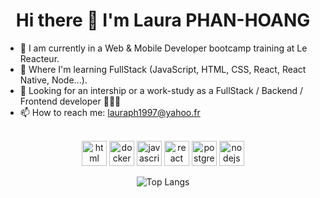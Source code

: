 <h1 align="center">Hi there 👋 I'm Laura PHAN-HOANG </h1>


- 🔭 I am currently in a Web & Mobile Developer bootcamp training at Le Reacteur.
- 🌱 Where I'm learning FullStack (JavaScript, HTML, CSS, React, React Native, Node...).
- 💬 Looking for an intership or a work-study as a FullStack / Backend / Frontend developer 👩🏻‍💻
- 📫 How to reach me: lauraph1997@yahoo.fr

<div align="center">
<br />
<a margin="10" target="_blank"><img margin="10px" height="40" src="https://cdn.iconscout.com/icon/free/png-512/html-2752158-2284975.png?f=avif&w=256" alt="html"></a>
<a margin="10"  target="_blank"><img margin="10px" height="40" src="https://upload.wikimedia.org/wikipedia/commons/thumb/6/62/CSS3_logo.svg/2048px-CSS3_logo.svg.png" alt="docker"></a>
<a margin="10" target="_blank"><img margin="10px" height="40" src="https://cdn.iconscout.com/icon/free/png-512/javascript-2752148-2284965.png?f=avif&w=256" alt="javascript"></a>
<a margin="10" target="_blank"><img margin="10px" height="40" src="https://cdn.iconscout.com/icon/free/png-512/react-3-1175109.png?f=avif&w=256" alt="react"></a>
<a margin="10" target="_blank"><img margin="10px" height="40" src="https://cdnlogo.com/logos/r/18/react-native.svg" alt="postgres"></a>
<a margin="10"  target="_blank"><img margin="10px" height="40" src="https://cdn.iconscout.com/icon/free/png-512/nodejs-2-226035.png?f=avif&w=256" alt="nodejs"></a>

<br />

![Top Langs](https://github-readme-stats.vercel.app/api/top-langs/?username=lauraphanhoang&theme=tokyonight)
</div>
